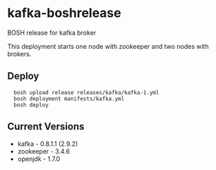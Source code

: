 # kafka-boshrelease

BOSH release for kafka broker

This deployment starts one node with zookeeper and two nodes with brokers.

## Deploy

```
  bosh upload release releases/kafka/kafka-1.yml
  bosh deployment manifests/kafka.yml
  bosh deploy
```

## Current Versions

* kafka - 0.8.1.1 (2.9.2)
* zookeeper - 3.4.6
* openjdk - 1.7.0
